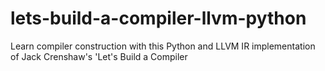 # lets-build-a-compiler-llvm-python
Learn compiler construction with this Python and LLVM IR implementation of Jack Crenshaw's 'Let's Build a Compiler
